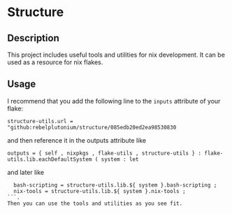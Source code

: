 # Structure

## Description

This project includes useful tools and utilities for nix development.
It can be used as a resource for nix flakes.

## Usage

I recommend that you add the following line to the `inputs` attribute of your flake:
```
structure-utils.url = "github:rebelplutonium/structure/085edb20ed2ea98530830
```
and then reference it in the outputs attribute like
```
outputs = { self , nixpkgs , flake-utils , structure-utils } : flake-utils.lib.eachDefaultSystem ( system : let
```
and later like
```
  bash-scripting = structure-utils.lib.${ system }.bash-scripting ;
  nix-tools = structure-utils.lib.${ system }.nix-tools ;
```.
Then you can use the tools and utilities as you see fit.